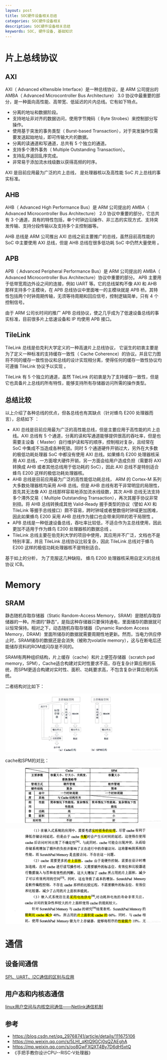 ```yaml
---
layout: post
title: SOC硬件设备相关总结
categories: SOC硬件设备相关
description: SOC硬件设备相关总结
keywords: SOC, 硬件设备, 基础知识
---
```


# 片上总线协议

## AXI

AXI（ Advanced eXtensible Interface）是一种总线协议，是 ARM 公司提出的 AMBA（ Advanced Microcontroller Bus Architecture） 3.0 协议中最重要的部分，是一种面向高性能、高带宽、低延迟的片内总线。它有如下特点。  

- 分离的地址和数据阶段。
- 支持地址非对齐的数据访问，使用字节掩码（ Byte Strobes）来控制部分写操作。
- 使用基于突发的事务类型（ Burst-based Transaction），对于突发操作仅需要发送起始地址，即可传输大片的数据。
- 分离的读通道和写通道，总共有 5 个独立的通道。
- 支持多个滞外事务（ Multiple Outstanding Transaction）。
- 支持乱序返回乱序完成。
- 非常易于添加流水线级数以获得高频的时序。

AXI 是目前应用最为广泛的片上总线， 是处理器核以及高性能 SoC 片上总线的事实标准。  

## AHB

AHB（ Advanced High Performance Bus）是 ARM 公司提出的 AMBA（ Advanced Microcontroller Bus Architecture） 2.0 协议中重要的部分，它总共有 3 个通道，具有的特性包括，单个时钟边沿操作、非三态的实现方式、支持突发传输、支持分段传输以及支持多个主控制器等。  

AHB 总线是 ARM 公司推出 AXI 总线之前主要推广的总线，虽然目前高性能的 SoC 中主要使用 AXI 总线，但是 AHB 总线在很多低功耗 SoC 中仍然大量使用 。

## APB

APB（ Advanced Peripheral Performance Bus）是 ARM 公司提出的 AMBA（ Advanced Microcontroller Bus Architecture）协议中重要的部分。 APB 主要用于低带宽周边外设之间的连接，例如 UART 等。它的总线架构不像 AXI 和 AHB 那样支持多个主模块，在 APB 总线协议中里面唯一的主模块就是 APB 桥。其特性包括两个时钟周期传输，无须等待周期和回应信号，控制逻辑简单，只有 4 个控制信号。  

由于 ARM 公司长时间的推广 APB 总线协议，使之几乎成为了低速设备总线的事实标准，目前很多片上低速设备和 IP 均使用 APB 接口。  

## TileLink

TileLink 总线是伯克利大学定义的一种高速片上总线协议， 它诞生的初衷主要是为了定义一种标准的支持缓存一致性（ Cache Coherence）的协议。并且它力图将不同的缓存一致性协议和总线的设计实现相分离，使得任何的缓存一致性协议均可遵循 TileLink 协议予以实现 。

TileLink 有 5 个独立的通道，虽然 TileLink 的初衷是为了支持缓存一致性，但是它也具备片上总线的所有特性，能够支持所有存储器访问所需的操作类型。 

## 总结比较

以上介绍了各种总线的优点，但各总线也有其缺点（针对蜂鸟 E200 处理器而言），总结如下 ：

- AXI 总线是目前应用最为广泛的高性能总线，但是主要应用于高性能的片上总线。AXI 总线有 5 个通道，分离的读和写通道能够提供很高的吞吐率，但是也需要主设备（ Master）自行维护读和写的顺序，控制相对复杂，且经常在 SoC 中集成不当造成各种死锁。同时 5 个通道硬件开销过大，另外在大多数的极低功耗处理器 SoC 中都没有使用 AXI 总线。如果蜂鸟 E200 处理器核采用 AXI 总线，一方面增大硬件开销，另一方面会给用户造成负担（需要将 AXI 转换成 AHB 或者其他总线用于低功耗的 SoC），因此 AXI 总线不是特别适合蜂鸟 E200 这样的极低功耗处理器核。  
- AHB 总线是目前应用最为广泛的高性能低功耗总线， ARM 的 Cortex-M 系列大多数处理器核均采用 AHB 总线。但是 AHB 总线有若干非常明显的局限性，首先其无法像 AXI 总线那样容易地添加流水线级数，其次 AHB 总线无法支持多个滞外交易（ Multiple Outstanding Transaction），再次其握手协议非常别扭。将 AHB 总线转换成其他 Valid-Ready 握手类型的协议（譬如 AXI 和 TileLink 等握手总线接口）颇不容易，跨时钟域或者整数倍时钟域更加困难，因此如果蜂鸟 E200 采用 AHB 总线作为接口也会带来同样的若干局限性 。
- APB 总线是一种低速设备总线，吞吐率比较低，不适合作为主总线使用，因此更加不适用于作为蜂鸟 E200 处理器核的数据总线 。
- TileLink 总线主要在伯克利大学的项目中使用，其应用并不广泛，文档也不是特别丰富，并且 TileLink 总线协议比较复杂，因此 TileLink 总线对于蜂鸟 E200 这样的极低功耗处理器核不是特别适合。  

基于如上的分析， 为了克服这几种缺陷， 蜂鸟 E200 处理器核采用自定义的总线协议 ICB。  

# Memory

## SRAM

静态随机存取存储器（Static Random-Access Memory，SRAM）是随机存取存储器的一种。所谓的“静态”，是指这种存储器只要保持通电，里面储存的数据就可以恒常保持。相对之下，动态随机存取存储器（Dynamic Random Access Memory，DRAM）里面所储存的数据就需要周期性地更新。然而，当电力供应停止时，SRAM储存的数据还是会消失（被称为volatile memory），这与在断电后还能储存资料的ROM或闪存是不同的。

SRAM有两种组织结构，片上缓存（cache）和片上便签存储器（scratch pad memory，SPM），Cache适合构建对实时性要求不高，存在复杂计算应用的系统，而SPM更适合构建对实时性、面积、功耗要求高，不包含复杂计算应用的系统。

二者结构对比如下：

![hardware_0001](/images/posts/hardware/hardware_0001.png)

cache和SPM的对比：

![hardware_0002](/images/posts/hardware/hardware_0002.png)

![hardware_0003](/images/posts/hardware/hardware_0003.png)



# 通信

## 设备间通信

[SPI、UART、I2C通信的区别与应用](https://mp.weixin.qq.com/s/oo8GwFXQXT4By7D6dH5xtQ)



## 用户态和内核态通信

[linux用户空间与内核空间通信——Netlink通信机制](https://mp.weixin.qq.com/s/5LHI_qKtQ9GCj0sQZAEghA)



## 参考

- https://blog.csdn.net/qq_29768741/article/details/111675106
- https://mp.weixin.qq.com/s/5LHI_qKtQ9GCj0sQZAEghA
- https://mp.weixin.qq.com/s/oo8GwFXQXT4By7D6dH5xtQ
- 《手把手教你设计CPU--RISC-V处理器》
